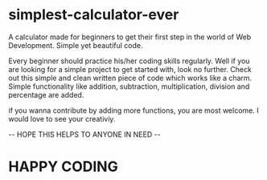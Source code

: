 # simplest-calculator-ever
A calculator made for beginners to get their first step in the world of Web Development. Simple yet beautiful code.

Every beginner should practice his/her coding skills regularly.
Well if you are looking for a simple project to get started with, look no further.
Check out this simple and clean written piece of code which works like a charm.
Simple functionality like addition, subtraction, multiplication, division and percentage are added.

if you wanna contribute by adding more functions, you are most welcome. I would love to see your creativiy.

-- HOPE THIS HELPS TO ANYONE IN NEED --
# HAPPY CODING #
